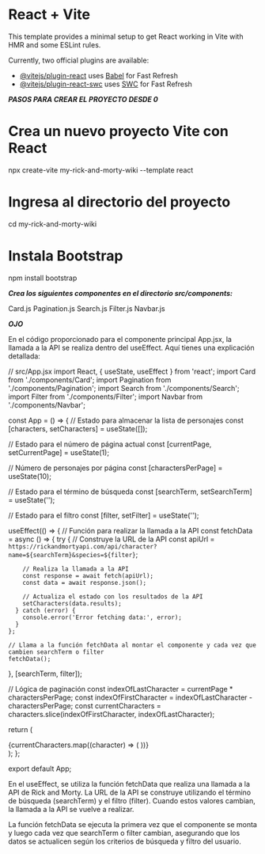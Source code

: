 # React + Vite

This template provides a minimal setup to get React working in Vite with HMR and some ESLint rules.

Currently, two official plugins are available:

- [@vitejs/plugin-react](https://github.com/vitejs/vite-plugin-react/blob/main/packages/plugin-react/README.md) uses [Babel](https://babeljs.io/) for Fast Refresh
- [@vitejs/plugin-react-swc](https://github.com/vitejs/vite-plugin-react-swc) uses [SWC](https://swc.rs/) for Fast Refresh


***PASOS PARA CREAR EL PROYECTO DESDE 0***
# Crea un nuevo proyecto Vite con React
npx create-vite my-rick-and-morty-wiki --template react

# Ingresa al directorio del proyecto
cd my-rick-and-morty-wiki

# Instala Bootstrap
npm install bootstrap



***Crea los siguientes componentes en el directorio src/components:***

Card.js
Pagination.js
Search.js
Filter.js
Navbar.js



***OJO***

En el código proporcionado para el componente principal App.jsx, la llamada a la API se realiza dentro del useEffect. Aquí tienes una explicación detallada:

// src/App.jsx
import React, { useState, useEffect } from 'react';
import Card from './components/Card';
import Pagination from './components/Pagination';
import Search from './components/Search';
import Filter from './components/Filter';
import Navbar from './components/Navbar';

const App = () => {
  // Estado para almacenar la lista de personajes
  const [characters, setCharacters] = useState([]);

  // Estado para el número de página actual
  const [currentPage, setCurrentPage] = useState(1);

  // Número de personajes por página
  const [charactersPerPage] = useState(10);

  // Estado para el término de búsqueda
  const [searchTerm, setSearchTerm] = useState('');

  // Estado para el filtro
  const [filter, setFilter] = useState('');

  useEffect(() => {
    // Función para realizar la llamada a la API
    const fetchData = async () => {
      try {
        // Construye la URL de la API
        const apiUrl = `https://rickandmortyapi.com/api/character?name=${searchTerm}&species=${filter}`;

        // Realiza la llamada a la API
        const response = await fetch(apiUrl);
        const data = await response.json();

        // Actualiza el estado con los resultados de la API
        setCharacters(data.results);
      } catch (error) {
        console.error('Error fetching data:', error);
      }
    };

    // Llama a la función fetchData al montar el componente y cada vez que cambien searchTerm o filter
    fetchData();
  }, [searchTerm, filter]);

  // Lógica de paginación
  const indexOfLastCharacter = currentPage * charactersPerPage;
  const indexOfFirstCharacter = indexOfLastCharacter - charactersPerPage;
  const currentCharacters = characters.slice(indexOfFirstCharacter, indexOfLastCharacter);

  return (
    <div>
      <Navbar />
      <Search setSearchTerm={setSearchTerm} />
      <Filter setFilter={setFilter} />
      {currentCharacters.map((character) => (
        <Card key={character.id} character={character} />
      ))}
      <Pagination
        charactersPerPage={charactersPerPage}
        totalCharacters={characters.length}
        currentPage={currentPage}
        setCurrentPage={setCurrentPage}
      />
    </div>
  );
};

export default App;


En el useEffect, se utiliza la función fetchData que realiza una llamada a la API de Rick and Morty. La URL de la API se construye utilizando el término de búsqueda (searchTerm) y el filtro (filter). Cuando estos valores cambian, la llamada a la API se vuelve a realizar.

La función fetchData se ejecuta la primera vez que el componente se monta y luego cada vez que searchTerm o filter cambian, asegurando que los datos se actualicen según los criterios de búsqueda y filtro del usuario.
